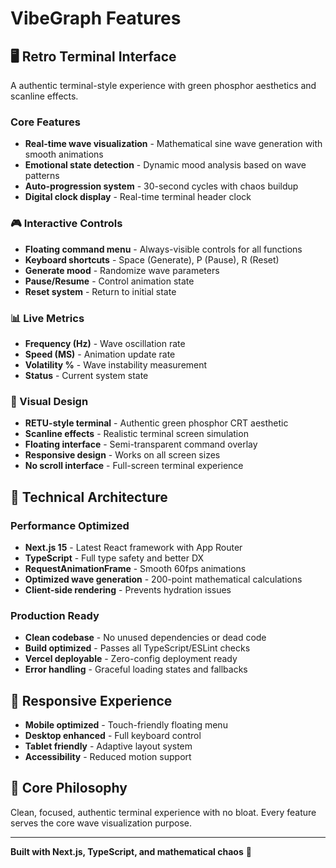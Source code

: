 # VibeGraph Features

## 🖥️ **Retro Terminal Interface**
A authentic terminal-style experience with green phosphor aesthetics and scanline effects.

### **Core Features**
- **Real-time wave visualization** - Mathematical sine wave generation with smooth animations
- **Emotional state detection** - Dynamic mood analysis based on wave patterns
- **Auto-progression system** - 30-second cycles with chaos buildup
- **Digital clock display** - Real-time terminal header clock

### **🎮 Interactive Controls**
- **Floating command menu** - Always-visible controls for all functions
- **Keyboard shortcuts** - Space (Generate), P (Pause), R (Reset)
- **Generate mood** - Randomize wave parameters
- **Pause/Resume** - Control animation state
- **Reset system** - Return to initial state

### **📊 Live Metrics**
- **Frequency (Hz)** - Wave oscillation rate
- **Speed (MS)** - Animation update rate  
- **Volatility %** - Wave instability measurement
- **Status** - Current system state

### **🎨 Visual Design**
- **RETU-style terminal** - Authentic green phosphor CRT aesthetic
- **Scanline effects** - Realistic terminal screen simulation
- **Floating interface** - Semi-transparent command overlay
- **Responsive design** - Works on all screen sizes
- **No scroll interface** - Full-screen terminal experience

## 🚀 **Technical Architecture**

### **Performance Optimized**
- **Next.js 15** - Latest React framework with App Router
- **TypeScript** - Full type safety and better DX
- **RequestAnimationFrame** - Smooth 60fps animations
- **Optimized wave generation** - 200-point mathematical calculations
- **Client-side rendering** - Prevents hydration issues

### **Production Ready**
- **Clean codebase** - No unused dependencies or dead code
- **Build optimized** - Passes all TypeScript/ESLint checks
- **Vercel deployable** - Zero-config deployment ready
- **Error handling** - Graceful loading states and fallbacks

## 📱 **Responsive Experience**
- **Mobile optimized** - Touch-friendly floating menu
- **Desktop enhanced** - Full keyboard control
- **Tablet friendly** - Adaptive layout system
- **Accessibility** - Reduced motion support

## 🎯 **Core Philosophy**
Clean, focused, authentic terminal experience with no bloat. Every feature serves the core wave visualization purpose.

---

**Built with Next.js, TypeScript, and mathematical chaos** 🌊 